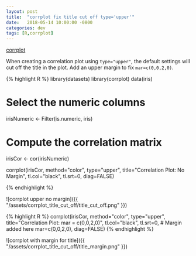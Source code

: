 ```yaml
---
layout: post
title:  "corrplot fix title cut off type='upper'"
date:   2018-05-14 10:00:00 -0800
categories: dev
tags: [R,corrplot]
---
```


[corrplot](https://cran.r-project.org/web/packages/corrplot/index.html)

When creating a correlation plot using `type="upper"`, the default settings will cut off the title in the plot.
Add an upper margin to fix `mar=c(0,0,2,0)`.

{% highlight R %}
library(datasets)
library(corrplot)
data(iris)

# Select the numeric columns
irisNumeric <- Filter(is.numeric, iris)
# Compute the correlation matrix
irisCor <- cor(irisNumeric)

corrplot(irisCor, method="color",
         type="upper",
         title="Correlation Plot: No Margin",
         tl.col="black", tl.srt=0,
         diag=FALSE)

{% endhighlight %}

![corrplot upper no margin]({{ "/assets/corrplot_title_cut_off/title_cut_off.png" }})

{% highlight R %}
corrplot(irisCor, method="color",
         type="upper",
         title="Correlation Plot: mar = c(0,0,2,0)",
         tl.col="black", tl.srt=0,
         # Margin added here
         mar=c(0,0,2,0),
         diag=FALSE)
{% endhighlight %}

![corrplot with margin for title]({{ "/assets/corrplot_title_cut_off/title_margin.png" }})
